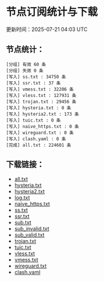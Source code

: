 # 节点订阅统计与下载

更新时间：2025-07-21 04:03 UTC

## 节点统计：
```
[分组] 有效 60 条
[分组] 失效 0 条
[写入] ss.txt : 34750 条
[写入] ssr.txt : 37 条
[写入] vmess.txt : 32206 条
[写入] vless.txt : 127931 条
[写入] trojan.txt : 29456 条
[写入] hysteria.txt : 0 条
[写入] hysteria2.txt : 173 条
[写入] tuic.txt : 0 条
[写入] naive_https.txt : 0 条
[写入] wireguard.txt : 0 条
[写入] clash.yaml : 0 条
[完成] all.txt : 224601 条
```

## 下载链接：
- [all.txt](./all.txt)
- [hysteria.txt](./hysteria.txt)
- [hysteria2.txt](./hysteria2.txt)
- [log.txt](./log.txt)
- [naive_https.txt](./naive_https.txt)
- [ss.txt](./ss.txt)
- [ssr.txt](./ssr.txt)
- [sub.txt](./sub.txt)
- [sub_invalid.txt](./sub_invalid.txt)
- [sub_valid.txt](./sub_valid.txt)
- [trojan.txt](./trojan.txt)
- [tuic.txt](./tuic.txt)
- [vless.txt](./vless.txt)
- [vmess.txt](./vmess.txt)
- [wireguard.txt](./wireguard.txt)
- [clash.yaml](./clash.yaml)
